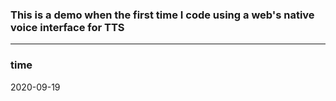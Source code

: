 ### This is a demo when the first time I code using a web's native voice interface for TTS

---

### time

2020-09-19
